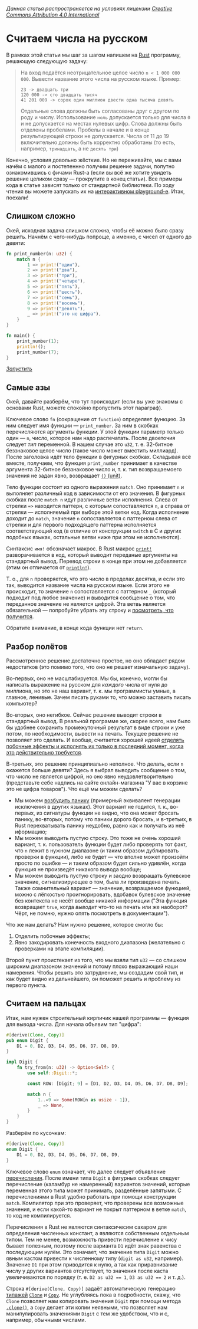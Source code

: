 _Данная статья распространяется на условиях лицензии [Creative Commons Attribution 4.0 International](https://creativecommons.org/licenses/by/4.0/)_

# Считаем числа на русском

В рамках этой статьи мы шаг за шагом напишем на [Rust](rust-lang.org) программу, решающую следующую задачу:

> На вход подаётся неотрицательное целое число `n < 1 000 000 000`. Вывести название этого числа на русском языке.
> Пример:
> 
>     23 -> двадцать три
>     120 000 -> сто двадцать тысяч
>     41 201 009 -> сорок один миллион двести одна тысяча девять
>
> Отдельные слова должны быть согласованы друг с другом по роду и числу.
> Использование `ноль` допускается только для числа `0` и не допускается на местах нулевых цифр.
> Слова должны быть отделены пробелами. Пробелы в начале и в конце результирующей строки не допускается.
> Числа от 11 до 19 включительно должны быть корректно обработаны (то есть, например, `тринадцать`, а не `десять три`)

Конечно, условия довольно жёсткие. Но не переживайте, мы с вами начём с малого и постепеннно получим решение задачи, попутно ознакомившись с фичами Rust-а (если вы всё же хотите увидеть решение целиком сразу — прокрутите в конец статьи). Все примеры кода в статье зависят только от стандартной библиотеки. По ходу чтения вы можете запускать их на [интерактивном playground-е](play.rust-lang.org). Итак, поехали!

## Слишком сложно

Окей, исходная задача слишком сложна, чтобы её можно было сразу решить. Начнём с чего-нибудь попроще, а именно, с чисел от одного до девяти:

```rust
fn print_number(n: u32) {
    match n {
        1 => print!("один"),
        2 => print!("два"),
        3 => print!("три"),
        4 => print!("четыре"),
        5 => print!("пять"),
        6 => print!("шесть"),
        7 => print!("семь"),
        8 => print!("восемь"),
        9 => print!("девять"),
        _ => print!("это не цифра"),
    }
}

fn main() {
    print_number(1);
    println!();
    print_number(7);
}
```

_[Запустить](fn%20print_number(n%3A%20u32)%20%7B%0A%20%20%20%20match%20n%20%7B%0A%20%20%20%20%20%20%20%200%20%3D%3E%20print!(%22%D0%BD%D0%BE%D0%BB%D1%8C%22)%2C%0A%20%20%20%20%20%20%20%201%20%3D%3E%20print!(%22%D0%BE%D0%B4%D0%B8%D0%BD%22)%2C%0A%20%20%20%20%20%20%20%202%20%3D%3E%20print!(%22%D0%B4%D0%B2%D0%B0%22)%2C%0A%20%20%20%20%20%20%20%203%20%3D%3E%20print!(%22%D1%82%D1%80%D0%B8%22)%2C%0A%20%20%20%20%20%20%20%204%20%3D%3E%20print!(%22%D1%87%D0%B5%D1%82%D1%8B%D1%80%D0%B5%22)%2C%0A%20%20%20%20%20%20%20%205%20%3D%3E%20print!(%22%D0%BF%D1%8F%D1%82%D1%8C%22)%2C%0A%20%20%20%20%20%20%20%206%20%3D%3E%20print!(%22%D1%88%D0%B5%D1%81%D1%82%D1%8C%22)%2C%0A%20%20%20%20%20%20%20%207%20%3D%3E%20print!(%22%D1%81%D0%B5%D0%BC%D1%8C%22)%2C%0A%20%20%20%20%20%20%20%208%20%3D%3E%20print!(%22%D0%B2%D0%BE%D1%81%D0%B5%D0%BC%D1%8C%22)%2C%0A%20%20%20%20%20%20%20%209%20%3D%3E%20print!(%22%D0%B4%D0%B5%D0%B2%D1%8F%D1%82%D1%8C%22)%2C%0A%20%20%20%20%20%20%20%20_%20%3D%3E%20print!(%22%D1%8D%D1%82%D0%BE%20%D0%BD%D0%B5%20%D1%86%D0%B8%D1%84%D1%80%D0%B0%22)%2C%0A%20%20%20%20%7D%0A%7D%0A%0Afn%20main()%20%7B%0A%20%20%20%20print_number(1)%3B%0A%20%20%20%20println!()%3B%0A%20%20%20%20print_number(7)%3B%0A%20%20%20%20print!(%22%5Cn%7B%7D%22%2C%20u32%3A%3Amax_value())%3B%0A%7D)_

## Самые азы

Окей, давайте разберём, что тут происходит (если вы уже знакомы с основами Rust, можете спокойно пропустить этот параграф).

Ключевое слово `fn` (сокращение от `function`) определяет функцию. За ним следует имя функции — `print_number`. За ним в скобках перечисляются аргументы функции. У этой функции параметр только один — `n`, число, которое нам надо распечатать. После двоеточия следует _тип_ переменной. В нашем случае это `u32`, т. е. 32-битное беззнаковое целое число (такое число может вместить миллиард). После заголовка идёт тело функции в фигурных скобках. Складывая всё вместе, получаем, что функция `print_number` принимает в качестве аргумента 32-битное беззнаковое число и, т. к. тип возвращаемоего значения не задан явно, возвращает [`()` (unit)](https://doc.rust-lang.org/stable/std/primitive.unit.html).

Тело функции состоит из одного выражения `match`. Оно принимает `n` и выполняет различный код в зависимости от его значения. В фигурных скобках после `match n` идут различные ветви исполнения. Слева от стрелки `=>` находится паттерн, с которым сопоставляется `n`, а справа от стрелки — исполняемый при выборе этой ветки код. Когда исполнение доходит до `match`, значение `n` сопоставляется с паттерном слева от стрелки и для первого подходящего паттерна исполняется соответствующий код (в отличие от конструкции `switch` в C и других подобных языках, остальные ветви ниже при этом не исполняются).

Синтаксис `имя!` обозначает макрос. В Rust макрос [`print!`](https://doc.rust-lang.org/stable/std/macro.print.html) разворачивается в код, который выводит переданые аргументы на стандартный вывод. Перевод строки в конце при этом не добавляется (этим он отличается от [`println!`](https://doc.rust-lang.org/stable/std/macro.println.html)).

Т. о.,  для `n` проверяется, что это число в пределах десятка, и если это так, выводится название числа на русском языке. Если этого не происходит, то значение `n` сопоставляется с паттерном `_` (который подходит под любое значение) и выводится сообщение о том, что переданное значение не является цифрой. Эта ветвь является обязательной — попробуйте убрать эту строку и [посмотреть, что получится](https://play.rust-lang.org/?code=fn%20print_number(n%3A%20u32)%20%7B%0A%20%20%20%20match%20n%20%7B%0A%20%20%20%20%20%20%20%201%20%3D>%20print!("один")%2C%0A%20%20%20%20%20%20%20%202%20%3D>%20print!("два")%2C%0A%20%20%20%20%20%20%20%203%20%3D>%20print!("три")%2C%0A%20%20%20%20%20%20%20%204%20%3D>%20print!("четыре")%2C%0A%20%20%20%20%20%20%20%205%20%3D>%20print!("пять")%2C%0A%20%20%20%20%20%20%20%206%20%3D>%20print!("шесть")%2C%0A%20%20%20%20%20%20%20%207%20%3D>%20print!("семь")%2C%0A%20%20%20%20%20%20%20%208%20%3D>%20print!("восемь")%2C%0A%20%20%20%20%20%20%20%209%20%3D>%20print!("девять")%2C%0A%20%20%20%20%7D%0A%7D%0A%0Afn%20main()%20%7B%0A%20%20%20%20print_number(1)%3B%0A%20%20%20%20println!()%3B%0A%20%20%20%20print_number(7)%3B%0A%7D).

Обратите внимание, в конце кода функции нет `return`.

## Разбор полётов

Рассмотренное решение достаточно простое, но оно обладает рядом недостатков (это помимо того, что оно не решает изначальную задачу).

Во-первых, оно не масштабируется. Мы бы, конечно, могли бы написать выражение на русском для _каждого_ числа от нуля до миллиона, но это не наш вариант, т. к. мы программисты умные, а главное, ленивые. Зачем писать руками то, что можно заставить писать компьютер? 

Во-вторых, оно негибкое. Сейчас решение выводит строки в стандартный вывод. В реальной программе же, скорее всего, нам было бы удобнее сохранить промежуточный результат в виде строки и уже потом, по необходимости, вывести на печать. Текущее решение не позволяет это сделать. И вообще, считается хорошей идеей [отделять побочные эффекты и исполнять их только в последний момент, когда это действительно требуется](https://www.youtube.com/watch?v=GqmsQeSzMdw).

В-третьих, это решение принципиально неполное. Что делать, если `n` окажется больше девяти? Здесь я выбрал выводить сообщение о том, что число не является цифрой, но оно явно неудовлетворительно (представьте себе надпись на сайте онлайн-магазина "У вас в корзине это не цифра товаров"). Что ещё мы можем сделать?
* Мы можем [возбудить панику](https://doc.rust-lang.org/stable/std/macro.panic.html) (примерный эквивалент генерации исключения в других языках). Этот вариант не годится, т. к., во-первых, из сигнатуры функции не видно, что она может бросать панику, во-вторых, потому что паники дорого бросать, и в-третьих, в Rust перехватывать панику неудобно, равно как и получать из неё иформацию;
* Мы можем выводить пустую строку. Это тоже не очень хороший вариант, т. к. пользователь функции будет либо проверять тот факт, что `n` лежит в нужном диапазоне (и таким образом дублировать проверки в функции), либо не будет — что вполне может произойти просто по ошибке — и таким образом будет сильно удивлён, когда функция не произведёт никакого вывода вообще;
* Мы можем выводить пустую строку и заодно возвращать булевское значение, сигнализирующее о том, была ли произведена печать. Также сомнительный вариант — значение, возвращаемое функцией, можно с лёгкостью проигнорировать, вдобавок булевское значение без контекста не несёт вообще никакой информации ("Эта функция возвращает `true`, когда _выводит_ что-то на печать или же наоборот? Чёрт, не помню, нужно опять посмотреть в документации").

Что же нам делать? Нам нужно решение, которое смогло бы:
1. Отделить побочные эффекты;
2. Явно закодировать конечность входного диапазона (желательно с проверками на этапе компиляции).

Второй пункт проистекает из того, что мы взяли тип `u32` — со слишком широким диапазоном значений и потому плохо выражающий наши намерения. Чтобы решить это затруднение, мы создадим свой тип, и как будет видно из дальнейшего, он поможет решить и проблему из первого пункта.

## Считаем на пальцах

Итак, нам нужен строительный кирпичик нашей программы — функция для вывода числа. Для начала объявим тип "цифра":

```rust
#[derive(Clone, Copy)]
pub enum Digit {
    D1 = 0, D2, D3, D4, D5, D6, D7, D8, D9,
}

impl Digit {
    fn try_from(n: u32) -> Option<Self> {
        use self::Digit::*;

        const ROW: [Digit; 9] = [D1, D2, D3, D4, D5, D6, D7, D8, D9];

        match n {
            1..=9 => Some(ROW[n as usize - 1]),
            _ => None,
        }
    }
}
```

Разберём по кусочкам:

```rust
#[derive(Clone, Copy)]
enum Digit {
    D1 = 0, D2, D3, D4, D5, D6, D7, D8, D9,
}
```

Ключевое слово `enum` означает, что далее следует объявление [перечисления](https://doc.rust-lang.org/book/ch06-01-defining-an-enum.html). После имени типа `Digit` в фигурных скобках следует перечисление (каламбур не намеренный) вариантов значений, которые переменная этого типа может принимать, разделённые запятыми. С перечислениями в Rust удобно работать при помощи конструкции `match`. Компилятор при это проверяет, что проверены все возможные значения, и если какой-то вариант не покрыт паттерном в ветке `match`, то код не компилируется.

Перечисления в Rust не являются синтаксичесим сахаром для определения численных констант, а являются собственным отдельным типом. Тем не менее, возможность привести перечисление к чису бывает полезным, поэтому после варианта `D1` идёт знак равенства с последующим нулём. Это означает, что значение типа `Digit` можно явным кастом привести к численному типу (`digit as u32`, например). Значение `D1` при этом приводится к нулю, а так как приравнивание числу у других вариантов отсутствует, то значения после каста увеличиваются по порядку (т. е. `D2 as u32 == 1`, `D3 as u32 == 2` и т. д.).

Строка `#[derive(Clone, Copy)]` задаёт автоматическую генерацию [типажей](https://doc.rust-lang.org/book/ch10-02-traits.html) [`Clone`](https://doc.rust-lang.org/stable/std/clone/trait.Clone.html) и [`Copy`](https://doc.rust-lang.org/stable/std/marker/trait.Copy.html). Не углубляясь пока в подробности, скажу, что `Clone` позволяет нам копировать значения `Digit` при помощи метода [`.clone()`](https://doc.rust-lang.org/stable/std/clone/trait.Clone.html#tymethod.clone), а `Copy` делает эти копии неявными, что позволяет нам манипулировать значениями `Digit` с тем же удобством, что и с, например, обычными числами.
